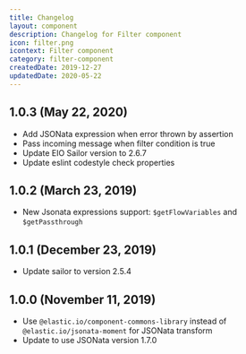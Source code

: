 ```yaml
---
title: Changelog
layout: component
description: Changelog for Filter component
icon: filter.png
icontext: Filter component
category: filter-component
createdDate: 2019-12-27
updatedDate: 2020-05-22
---
```


## 1.0.3 (May 22, 2020)

* Add JSONata expression when error thrown by assertion
* Pass incoming message when filter condition is true
* Update EIO Sailor version to 2.6.7
* Update eslint codestyle check properties

## 1.0.2 (March 23, 2019)

* New Jsonata expressions support: `$getFlowVariables` and `$getPassthrough`

## 1.0.1 (December 23, 2019)

* Update sailor to version 2.5.4

## 1.0.0 (November 11, 2019)

* Use `@elastic.io/component-commons-library` instead of `@elastic.io/jsonata-moment` for JSONata transform
* Update to use JSONata version 1.7.0
